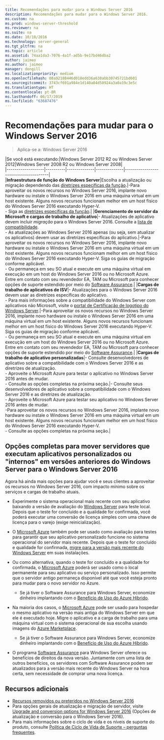 ```yaml
---
title: Recomendações para mudar para o Windows Server 2016
description: Recomendações para mudar para o Windows Server 2016.
ms.custom: na
ms.prod: windows-server-threshold
ms.reviewer: na
ms.suite: na
ms.date: 10/18/2016
ms.technology: server-general
ms.tgt_pltfrm: na
ms.topic: article
ms.assetid: 74aa1da3-7076-4a1f-ad5b-9e17bd46dba2
author: jaimeo
ms.author: jaimeo
manager: dongill
ms.localizationpriority: medium
ms.openlocfilehash: 08a92188446d018edd36a638abb30745721bd601
ms.sourcegitcommit: 3743cf691a984e1d140a04d50924a3a0a19c3e5c
ms.translationtype: HT
ms.contentlocale: pt-BR
ms.lasthandoff: 06/17/2019
ms.locfileid: "63687476"
---
```

# <a name="recommendations-for-moving-to-windows-server-2016"></a>Recomendações para mudar para o Windows Server 2016

>Aplica-se a: Windows Server 2016


|Se você está executando:|Windows Server 2012 R2 ou Windows Server 2012|Windows Server 2008 R2 ou Windows Server 2008|  
|-------------------|----------|--------------|--------------|---------------------------------------|  
|**Infraestrutura de função do Windows Server**|Escolha a atualização ou migração dependendo das [diretrizes específicas da função](https://technet.microsoft.com/windowsserver/jj554790).|-Para aproveitar os novos recursos no Windows Server 2016, implante novo hardware ou instale o Windows Server 2016 em uma máquina virtual em um host existente. Alguns novos recursos funcionam melhor em um host físico do Windows Server 2016 executando Hyper-V. <br>- Siga as [diretrizes específicas da função](https://technet.microsoft.com/windowsserver/jj554790).|
|**Gerenciamento de servidor da Microsoft e cargas de trabalho de aplicativo**|- Atualizações de aplicativo devem incluir *migração* para o Windows Server 2016. Consulte a [lista de compatibilidade](Server-Application-Compatibility.md). <br>- As atualizações ao Windows Server 2016 apenas (ou seja, sem atualizar os aplicativos) devem usar as diretrizes específicas do aplicativo.|-Para aproveitar os novos recursos no Windows Server 2016, implante novo hardware ou instale o Windows Server 2016 em uma máquina virtual em um host existente. Alguns novos recursos funcionam melhor em um host físico do Windows Server 2016 executando Hyper-V. Siga os guias de migração conforme aplicável. <br>- Ou permaneça em seu SO atual e execute em uma máquina virtual em execução em um host do Windows Server 2016 ou no Microsoft Azure. Entre em contato com seu revendedor EA, TAM ou Microsoft para conhecer opções de suporte estendido por meio do [Software Assurance](https://www.microsoft.com/en-us/Licensing/licensing-programs/software-assurance-default.aspx).|
|**Cargas de trabalho de aplicativos de ISV**|- Atualizações para o Windows Server 2016 devem usar as diretrizes específicas do aplicativo. <br>- Para mais informações sobre a compatibilidade do Windows Server com aplicativos não Microsoft, visite o [portal de Certificação de logotipo do Windows Server](https://msdn.microsoft.com/enterprisecloudcertified).|-Para aproveitar os novos recursos no Windows Server 2016, implante novo hardware ou instale o Windows Server 2016 em uma máquina virtual em um host existente. Alguns novos recursos funcionam melhor em um host físico do Windows Server 2016 executando Hyper-V. Siga os guias de migração conforme aplicável. <br>- Ou permaneça em seu SO atual e execute em uma máquina virtual em execução em um host do Windows Server 2016 ou no Microsoft Azure. Entre em contato com seu revendedor EA, TAM ou Microsoft para conhecer opções de suporte estendido por meio do [Software Assurance](https://www.microsoft.com/en-us/Licensing/licensing-programs/software-assurance-default.aspx).|
|**Cargas de trabalho de aplicativo personalizadas**|- Consulte desenvolvedores de aplicativo sobre a compatibilidade com o Windows Server 2016 e as diretrizes de atualização. <br>- Aproveite o Microsoft Azure para testar o aplicativo no Windows Server 2016 antes de mudar. <br>- Consulte as opções completas na próxima seção.|- Consulte seus desenvolvedores de aplicativo sobre a compatibilidade com o Windows Server 2016 e as diretrizes de atualização. <br>- Aproveite o Microsoft Azure para testar seu aplicativo no Windows Server 2016 antes de mudar. <br>-Para aproveitar os novos recursos no Windows Server 2016, implante novo hardware ou instale o Windows Server 2016 em uma máquina virtual em um host existente. Alguns novos recursos funcionam melhor em um host físico do Windows Server 2016 executando Hyper-V. <br>- Consulte as opções completas na próxima seção.|

## <a name="complete-options-for-moving-servers-running-custom-or-in-house-applications-on-older-versions-of-windows-server-to-windows-server-2016"></a>Opções completas para mover servidores que executam aplicativos personalizados ou "internos" em versões anteriores do Windows Server para o Windows Server 2016

Agora há ainda mais opções para ajudar você e seus clientes a aproveitar os recursos no Windows Server 2016, com impacto mínimo sobre os serviços e cargas de trabalho atuais.

- Experimente o sistema operacional mais recente com seu aplicativo baixando a versão de avaliação do [Windows Server](https://www.microsoft.com/evalcenter/evaluate-windows-server-2016) para teste local. Depois que o teste for concluído e a qualidade for confirmada, você poderá executar uma conversão de licença simples com uma chave de licença para o varejo (exige reinicialização).

- O [Microsoft Azure](https://azure.microsoft.com) também pode ser usado como avaliação para testes para garantir que seu aplicativo personalizado funcione no sistema operacional do servidor mais recente. Depois que o teste for concluído e qualidade for confirmada, [migre para a versão mais recente do Windows Server](https://docs.microsoft.com/windows-server/get-started/installation-and-upgrade#upgrade) em suas instalações. 

- Ou como alternativa, quando o teste for concluído e a qualidade for confirmada, o [Microsoft Azure](https://azure.microsoft.com) poderá ser usado como o local permanente para seu aplicativo ou serviço personalizado. Isso permite que o servidor antigo permaneça disponível até que você esteja pronto para mudar para o novo servidor no Azure.

    - Se já tiver o Software Assurance para Windows Server, economize dinheiro implantando com o [Benefício de Uso do Azure Híbrido](https://azure.microsoft.com/pricing/hybrid-use-benefit/). 

- Na maioria dos casos, o [Microsoft Azure](https://azure.microsoft.com) pode ser usado para hospedar o mesmo aplicativo na versão mais antiga do Windows Server em que ele é executado hoje. Migre o aplicativo e a carga de trabalho para uma máquina virtual com o sistema operacional de sua escolha usando imagens do [Azure Marketplace](https://azure.microsoft.com/marketplace/).

    - Se já tiver o Software Assurance para Windows Server, economize dinheiro implantando com o [Benefício de Uso do Azure Híbrido](https://azure.microsoft.com/pricing/hybrid-use-benefit/). 

- O programa [Software Assurance](https://www.microsoft.com/en-us/Licensing/licensing-programs/software-assurance-default.aspx) para Windows Server oferece os benefícios de direitos da nova versão. Juntamente com uma lista de outros benefícios, os servidores com Software Assurance podem ser atualizados para a versão mais recente do Windows Server na hora certa, sem necessidade de comprar uma nova licença. 

## <a name="additional-resources"></a>Recursos adicionais

- [Recursos removidos ou preteridos no Windows Server 2016](deprecated-features.md)
- Para opções gerais de atualização e migração de servidor, visite [Upgrade and conversion options for Windows Server 2016](Supported-Upgrade-Paths.md) (Opções de atualização e conversão para o Windows Server 2016).
- Para mais informações sobre o ciclo de vida e os níveis de suporte do produto, consulte [Política de Ciclo de Vida de Suporte – perguntas frequentes](https://support.microsoft.com/help/17140/support-lifecycle-policy-faq).

